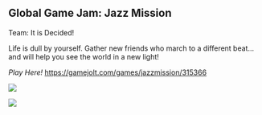 Global Game Jam: Jazz Mission
---

Team: It is Decided!

Life is dull by yourself. Gather new friends who march to a different beat... and will help you see the world in a new light!

*Play Here!*
https://gamejolt.com/games/jazzmission/315366

![](https://ggj.s3.amazonaws.com/styles/feature_image__wide/games/screenshots/screen_shot_2018-01-28_at_3.55.47_pm.png?itok=JL4EQ05T&timestamp=1517186775)

![](https://ggj.s3.amazonaws.com/styles/feature_image__wide/games/screenshots/screen_shot_2018-01-28_at_3.53.31_pm.png?itok=fxXIHOQp&timestamp=1517186775)

